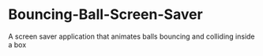 # Bouncing-Ball-Screen-Saver
A screen saver application that animates balls bouncing and colliding inside a box
